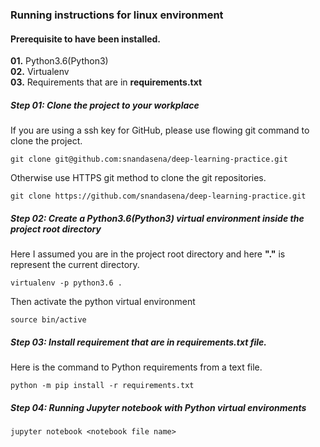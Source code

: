 ### Running instructions for linux environment
#### Prerequisite to have been installed.
**01.** Python3.6(Python3)  
**02.** Virtualenv  
**03.** Requirements that are in **requirements.txt**  

##### Step 01: Clone the project to your workplace
If you are using a ssh key for GitHub, please use flowing git command to clone the project.
```
git clone git@github.com:snandasena/deep-learning-practice.git
``` 
Otherwise use HTTPS git method to clone the git repositories.  
```
git clone https://github.com/snandasena/deep-learning-practice.git
```  
##### Step 02: Create a Python3.6(Python3) virtual environment inside the project root directory
Here I assumed you are in the project root directory and here **"."** is represent the current directory.  
```
virtualenv -p python3.6 .
``` 
Then activate the python virtual environment
```
source bin/active
```
##### Step 03: Install requirement that are in **requirements.txt** file.
Here is the command to Python requirements from a text file.
```
python -m pip install -r requirements.txt
```
##### Step 04: Running Jupyter notebook with Python virtual environments
```
jupyter notebook <notebook file name>
```

